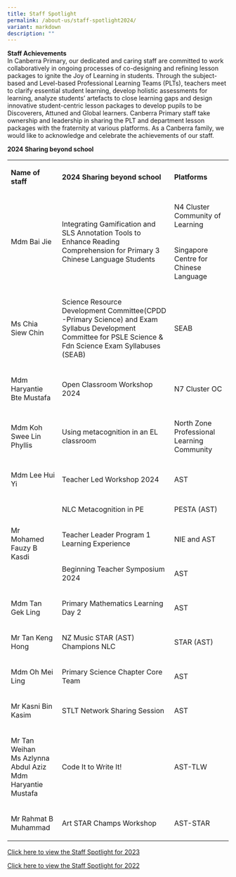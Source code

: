 ```yaml
---
title: Staff Spotlight
permalink: /about-us/staff-spotlight2024/
variant: markdown
description: ""
---
```

<p><strong>Staff Achievements</strong> 
<br>In Canberra Primary, our dedicated and caring staff are committed to work
collaboratively in ongoing processes of co-designing and refining lesson
packages to ignite the Joy of Learning in students. Through the subject-based
and Level-based Professional Learning Teams (PLTs), teachers meet to clarify
essential student learning, develop holistic assessments for learning,
analyze students’ artefacts to close learning gaps and design innovative
student-centric lesson packages to develop pupils to be Discoverers, Attuned
and Global learners. Canberra Primary staff take ownership and leadership
in sharing the PLT and department lesson packages with the fraternity at
various platforms. As a Canberra family, we would like to acknowledge and
celebrate the achievements of our staff.</p>
<p><strong>2024 Sharing beyond school</strong>
</p>
<table style="table-layout:fixed;width:100%;">
<colgroup>
<col>
<col>
<col>
</colgroup>
<tbody>
<tr>
<td rowspan="1" colspan="1">
<p><strong>Name of staff</strong>
</p>
</td>
<td rowspan="1" colspan="1">
<p><strong>2024 Sharing beyond school</strong>
</p>
</td>
<td rowspan="1" colspan="1">
<p><strong>Platforms</strong>
</p>
</td>
</tr>
<tr>
<td rowspan="2" colspan="1">
<p>Mdm Bai Jie</p>
</td>
<td rowspan="2" colspan="1">
<p>Integrating Gamification and SLS Annotation Tools to Enhance Reading Comprehension
for Primary 3 Chinese Language Students</p>
</td>
<td rowspan="1" colspan="1">
<p>N4 Cluster Community of Learning</p>
</td>
</tr>
<tr>
<td rowspan="1" colspan="1">
<p>Singapore Centre for Chinese Language</p>
</td>
</tr>
<tr>
<td rowspan="1" colspan="1">
<p>Ms Chia Siew Chin</p>
</td>
<td rowspan="1" colspan="1">
<p>Science Resource Development Committee(CPDD -Primary Science) and Exam
Syllabus Development Committee for PSLE Science &amp; Fdn Science Exam
Syllabuses (SEAB)</p>
</td>
<td rowspan="1" colspan="1">
<p>SEAB</p>
</td>
</tr>
<tr>
<td rowspan="1" colspan="1">
<p>Mdm Haryantie Bte Mustafa</p>
</td>
<td rowspan="1" colspan="1">
<p>Open Classroom Workshop 2024</p>
</td>
<td rowspan="1" colspan="1">
<p>N7 Cluster OC</p>
</td>
</tr>
<tr>
<td rowspan="1" colspan="1">
<p>Mdm Koh Swee Lin Phyllis</p>
</td>
<td rowspan="1" colspan="1">
<p>Using metacognition in an EL classroom</p>
</td>
<td rowspan="1" colspan="1">
<p>North Zone Professional Learning Community</p>
</td>
</tr>
<tr>
<td rowspan="1" colspan="1">
<p>Mdm Lee Hui Yi</p>
</td>
<td rowspan="1" colspan="1">
<p>Teacher Led Workshop 2024</p>
</td>
<td rowspan="1" colspan="1">
<p>AST&nbsp;</p>
</td>
</tr>
<tr>
<td rowspan="3" colspan="1">
<p>Mr Mohamed Fauzy B Kasdi</p>
</td>
<td rowspan="1" colspan="1">
<p>NLC Metacognition in PE</p>
</td>
<td rowspan="1" colspan="1">
<p>PESTA (AST)</p>
</td>
</tr>
<tr>
<td rowspan="1" colspan="1">
<p>Teacher Leader Program 1 Learning Experience</p>
</td>
<td rowspan="1" colspan="1">
<p>NIE and AST</p>
</td>
</tr>
<tr>
<td rowspan="1" colspan="1">
<p>Beginning Teacher Symposium 2024</p>
</td>
<td rowspan="1" colspan="1">
<p>AST</p>
</td>
</tr>
<tr>
<td rowspan="1" colspan="1">
<p>Mdm Tan Gek Ling</p>
</td>
<td rowspan="1" colspan="1">
<p>Primary Mathematics Learning Day 2</p>
</td>
<td rowspan="1" colspan="1">
<p>AST</p>
</td>
</tr>
<tr>
<td rowspan="1" colspan="1">
<p>Mr Tan Keng Hong</p>
</td>
<td rowspan="1" colspan="1">
<p>NZ Music STAR (AST) Champions NLC</p>
</td>
<td rowspan="1" colspan="1">
<p>STAR (AST)</p>
</td>
</tr>
<tr>
<td rowspan="1" colspan="1">
<p>Mdm Oh Mei Ling</p>
</td>
<td rowspan="1" colspan="1">
<p>Primary Science Chapter Core Team</p>
</td>
<td rowspan="1" colspan="1">
<p>AST</p>
</td>
</tr>
<tr>
<td rowspan="1" colspan="1">
<p>Mr Kasni Bin Kasim</p>
</td>
<td rowspan="1" colspan="1">
<p>STLT Network Sharing Session</p>
</td>
<td rowspan="1" colspan="1">
<p>AST</p>
</td>
</tr>
<tr>
<td rowspan="1" colspan="1">
<p>Mr Tan Weihan
<br>Ms Azlynna Abdul Aziz
<br>Mdm Haryantie Mustafa</p>
</td>
<td rowspan="1" colspan="1">
<p>Code It to Write It!</p>
</td>
<td rowspan="1" colspan="1">
<p>AST-TLW</p>
</td>
</tr>
<tr>
<td rowspan="1" colspan="1">
<p>Mr Rahmat B Muhammad</p>
</td>
<td rowspan="1" colspan="1">
<p>Art STAR Champs Workshop</p>
</td>
<td rowspan="1" colspan="1">
<p>AST-STAR</p>
</td>
</tr>
</tbody>
</table>
<p><a href="/files/Staff_Spotlight_2023.pdf" rel="noopener nofollow" target="_blank">Click here to view the Staff Spotlight for 2023</a>
</p>
<p><a href="/files/Staff_Spotlight_2022.pdf" rel="noopener nofollow" target="_blank">Click here to view the Staff Spotlight for 2022</a>
</p>
<p></p>